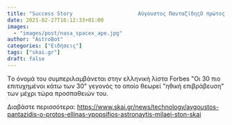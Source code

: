 ```yaml
---
title: "Success Story                     Αύγουστος ΠανταζίδηςΟ πρώτος Έλληνας υποψήφιος αστροναύτης μιλάει στον ΣΚΑΪ"
date: 2021-02-27T16:12:33+01:00
images:
  - "images/post/nasa_spacex_ape.jpg"
author: "AstroBot"
categories: ["Ειδήσεις"]
tags: ["skai.gr"]
draft: false
---
```


Tο όνομά του συμπεριλαμβάνεται στην ελληνική λίστα Forbes "Οι 30 πιο επιτυχημένοι κάτω των 30" γεγονός το οποίο θεωρεί "ηθική επιβράβευση" των μέχρι τώρα προσπαθειών του.

Διαβάστε περισσότερα: https://www.skai.gr/news/technology/aygoustos-pantazidis-o-protos-ellinas-ypopsifios-astronaytis-milaei-ston-skai
